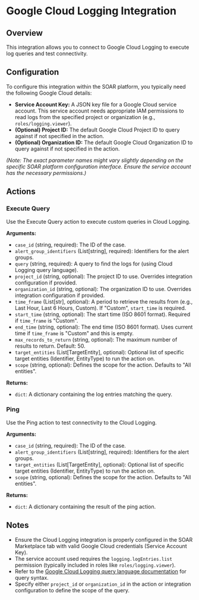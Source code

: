 # Google Cloud Logging Integration

## Overview

This integration allows you to connect to Google Cloud Logging to execute log queries and test connectivity.

## Configuration

To configure this integration within the SOAR platform, you typically need the following Google Cloud details:

*   **Service Account Key:** A JSON key file for a Google Cloud service account. This service account needs appropriate IAM permissions to read logs from the specified project or organization (e.g., `roles/logging.viewer`).
*   **(Optional) Project ID:** The default Google Cloud Project ID to query against if not specified in the action.
*   **(Optional) Organization ID:** The default Google Cloud Organization ID to query against if not specified in the action.

*(Note: The exact parameter names might vary slightly depending on the specific SOAR platform configuration interface. Ensure the service account has the necessary permissions.)*

## Actions

### Execute Query

Use the Execute Query action to execute custom queries in Cloud Logging.

**Arguments:**

*   `case_id` (string, required): The ID of the case.
*   `alert_group_identifiers` (List[string], required): Identifiers for the alert groups.
*   `query` (string, required): A query to find the logs for (using Cloud Logging query language).
*   `project_id` (string, optional): The project ID to use. Overrides integration configuration if provided.
*   `organization_id` (string, optional): The organization ID to use. Overrides integration configuration if provided.
*   `time_frame` (List[str], optional): A period to retrieve the results from (e.g., Last Hour, Last 6 Hours, Custom). If "Custom", `start_time` is required.
*   `start_time` (string, optional): The start time (ISO 8601 format). Required if `time_frame` is "Custom".
*   `end_time` (string, optional): The end time (ISO 8601 format). Uses current time if `time_frame` is "Custom" and this is empty.
*   `max_records_to_return` (string, optional): The maximum number of results to return. Default: 50.
*   `target_entities` (List[TargetEntity], optional): Optional list of specific target entities (Identifier, EntityType) to run the action on.
*   `scope` (string, optional): Defines the scope for the action. Defaults to "All entities".

**Returns:**

*   `dict`: A dictionary containing the log entries matching the query.

### Ping

Use the Ping action to test connectivity to the Cloud Logging.

**Arguments:**

*   `case_id` (string, required): The ID of the case.
*   `alert_group_identifiers` (List[string], required): Identifiers for the alert groups.
*   `target_entities` (List[TargetEntity], optional): Optional list of specific target entities (Identifier, EntityType) to run the action on.
*   `scope` (string, optional): Defines the scope for the action. Defaults to "All entities".

**Returns:**

*   `dict`: A dictionary containing the result of the ping action.

## Notes

*   Ensure the Cloud Logging integration is properly configured in the SOAR Marketplace tab with valid Google Cloud credentials (Service Account Key).
*   The service account used requires the `logging.logEntries.list` permission (typically included in roles like `roles/logging.viewer`).
*   Refer to the [Google Cloud Logging query language documentation](https://cloud.google.com/logging/docs/view/logging-query-language) for query syntax.
*   Specify either `project_id` or `organization_id` in the action or integration configuration to define the scope of the query.
